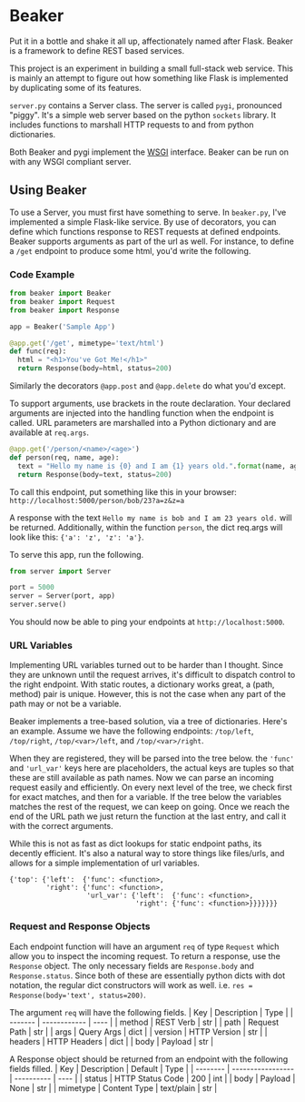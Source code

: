 # Beaker

Put it in a bottle and shake it all up, affectionately named after Flask. Beaker is a framework to define REST based services.

This project is an experiment in building a small full-stack web service. This is mainly an attempt to figure out how something like Flask is implemented by duplicating some of its features.

`server.py` contains a Server class. The server is called `pygi`, pronounced "piggy". It's a simple web server based on the python `sockets` library. It includes functions to marshall HTTP requests to and from python dictionaries.

Both Beaker and pygi implement the [WSGI](https://www.python.org/dev/peps/pep-0333/) interface. Beaker can be run on with any WSGI compliant server.

## Using Beaker

To use a Server, you must first have something to serve. In `beaker.py`, I've implemented a simple Flask-like service. By use of decorators, you can define which functions response to REST requests at defined endpoints. Beaker supports arguments as part of the url as well. For instance, to define a `/get` endpoint to produce some html, you'd write the following.

### Code Example

```python
from beaker import Beaker
from beaker import Request
from beaker import Response

app = Beaker('Sample App')

@app.get('/get', mimetype='text/html')
def func(req):
  html = "<h1>You've Got Me!</h1>"
  return Response(body=html, status=200)
```

Similarly the decorators `@app.post` and `@app.delete` do what you'd except.

To support arguments, use brackets in the route declaration. Your declared arguments are injected into the handling function when the endpoint is called. URL parameters are marshalled into a Python dictionary and are available at `req.args`.

```Python
@app.get('/person/<name>/<age>')
def person(req, name, age):
  text = "Hello my name is {0} and I am {1} years old.".format(name, age)
  return Response(body=text, status=200)
```

To call this endpoint, put something like this in your browser: `http://localhost:5000/person/bob/23?a=z&z=a`

A response with the text `Hello my name is bob and I am 23 years old.` will be returned. Additionally, within the function `person`, the dict req.args will look like this: `{'a': 'z', 'z': 'a'}`.

To serve this app, run the following.

```python
from server import Server

port = 5000
server = Server(port, app)
server.serve()
```

You should now be able to ping your endpoints at `http://localhost:5000`.

### URL Variables

Implementing URL variables turned out to be harder than I thought. Since they are unknown until the request arrives, it's difficult to dispatch control to the right endpoint. With static routes, a dictionary works great, a (path, method) pair is unique. However, this is not the case when any part of the path may or not be a variable.

Beaker implements a tree-based solution, via a tree of dictionaries. Here's an example. Assume we have the following endpoints: `/top/left`, `/top/right`, `/top/<var>/left`, and `/top/<var>/right`.

When they are registered, they will be parsed into the tree below. the `'func'` and `'url_var'` keys here are placeholders, the actual keys are tuples so that these are still available as path names. Now we can parse an incoming request easily and efficiently. On every next level of the tree, we check first for exact matches, and then for a variable. If the tree below the variables matches the rest of the request, we can keep on going. Once we reach the end of the URL path we just return the function at the last entry, and call it with the correct arguments.

While this is not as fast as dict lookups for static endpoint paths, its decently efficient. It's also a natural way to store things like files/urls, and allows for a simple implementation of url variables.

```
{'top': {'left':  {'func': <function>,
         'right': {'func': <function>,
                   'url_var': {'left':  {'func': <function>,
                               'right': {'func': <function>}}}}}}}
```

### Request and Response Objects

Each endpoint function will have an argument `req` of type `Request` which allow you to inspect the incoming request. To return a response, use the `Response` object. The only necessary fields are `Response.body` and `Response.status`. Since both of these are essentially python dicts with dot notation, the regular dict constructors will work as well. i.e. `res = Response(body='text', status=200)`.

The argument `req` will have the following fields.
| Key     | Description  | Type |
| ------- | ------------ | ---- |
| method  | REST Verb    | str  |
| path    | Request Path | str  |
| args    | Query Args   | dict |
| version | HTTP Version | str  |
| headers | HTTP Headers | dict |
| body    | Payload      | str  |

A Response object should be returned from an endpoint with the following fields filled.
| Key      | Description       | Default    | Type | 
| -------- | ----------------- | ---------- | ---- |
| status   | HTTP Status Code  | 200        | int  |
| body     | Payload           | None       | str  |
| mimetype | Content Type      | text/plain | str  |


